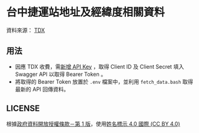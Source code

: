 # 台中捷運站地址及經緯度相關資料

資料來源： [TDX](https://tdx.transportdata.tw/)

## 用法

* 因應 TDX 收費，需[新增 API Key](https://tdx.transportdata.tw/user/dataservice/key) ，取得 Client ID 及 Client Secret 填入 Swagger API 以取得 Bearer Token 。
* 將取得的 Bearer Token 放置於 `.env` 檔案中，並利用 `fetch_data.bash` 取得最新的 API 回傳資料。

## LICENSE

根據[政府資料開放授權條款－第 1 版](https://data.gov.tw/license)，使用[姓名標示 4.0 國際 (CC BY 4.0)](https://creativecommons.org/licenses/by/4.0/deed.zh_TW)
